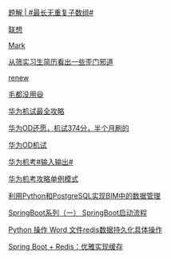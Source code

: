 [题解 | #最长无重复子数组#](https://www.nowcoder.com/discuss/523024840777867264?fromPut=jj-github&urlSource=extension-api)

[联想](https://www.nowcoder.com/feed/main/detail/90105063eee342bc8512d8d6efccd511?fromPut=jj-github&urlSource=extension-api)

[Mark](https://www.nowcoder.com/feed/main/detail/e86271821a4142d784603d2bb26921dc?fromPut=jj-github&urlSource=extension-api)

[从筛实习生简历看出一些歪门邪道](https://www.nowcoder.com/feed/main/detail/c35c3a94e4054b6aa845b45205d55ab3?fromPut=jj-github&urlSource=extension-api)

[renew](https://www.nowcoder.com/feed/main/detail/1c60f7b2701649a7932a8161f0dd1514?fromPut=jj-github&urlSource=extension-api)

[毛都没用😆](https://www.nowcoder.com/feed/main/detail/d057d4f8e31c4b87982e6409f1c26b8f?fromPut=jj-github&urlSource=extension-api)

[华为机试最全攻略](https://www.nowcoder.com/feed/main/detail/f617b8cafaab40f4a9a0b6b79f358c19?fromPut=jj-github&urlSource=extension-api)

[华为OD还愿，机试374分，半个月刷的](https://www.nowcoder.com/feed/main/detail/d99952b58f6a4e2999bbf8efe6b77e92?fromPut=jj-github&urlSource=extension-api)

[华为OD机试](https://www.nowcoder.com/feed/main/detail/c6d334a369e2417d9cb764676bd76c66?fromPut=jj-github&urlSource=extension-api)

[华为机考#输入输出#](https://www.nowcoder.com/feed/main/detail/9e4f4f3761f04ff49ae1389d3885868d?fromPut=jj-github&urlSource=extension-api)

[华为机考攻略](https://www.nowcoder.com/feed/main/detail/5d4ea0c0a3b74991bdbfbdb4ba73ece3?fromPut=jj-github&urlSource=extension-api)[单例模式](https://www.nowcoder.com/discuss/523010343518371840?fromPut=jj-github&urlSource=extension-api)

[利用Python和PostgreSQL实现BIM中的数据管理](https://www.nowcoder.com/discuss/523003198055940096?fromPut=jj-github&urlSource=extension-api)

[SpringBoot系列（一） SpringBoot启动流程](https://www.nowcoder.com/discuss/523003043781050368?fromPut=jj-github&urlSource=extension-api)

[Python 操作 Word 文件](https://www.nowcoder.com/discuss/523002964374487040?fromPut=jj-github&urlSource=extension-api)[redis数据持久化具体操作](https://www.nowcoder.com/discuss/523010639950807040?fromPut=jj-github&urlSource=extension-api)

[Spring Boot + Redis：优雅实现缓存](https://www.nowcoder.com/discuss/523010506148315136?fromPut=jj-github&urlSource=extension-api)